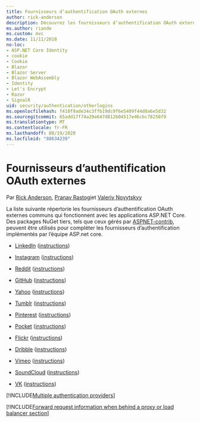 ```yaml
---
title: Fournisseurs d’authentification OAuth externes
author: rick-anderson
description: Découvrez les fournisseurs d’authentification OAuth externes qui fonctionnent avec les applications ASP.NET Core.
ms.author: riande
ms.custom: mvc
ms.date: 11/11/2018
no-loc:
- ASP.NET Core Identity
- cookie
- Cookie
- Blazor
- Blazor Server
- Blazor WebAssembly
- Identity
- Let's Encrypt
- Razor
- SignalR
uid: security/authentication/otherlogins
ms.openlocfilehash: f410f9ade34c3ffb19dc9f6e5409f44d0a6e5d32
ms.sourcegitcommit: 65add17f74a29a647d812b04517e46cbc78258f9
ms.translationtype: MT
ms.contentlocale: fr-FR
ms.lasthandoff: 08/19/2020
ms.locfileid: "88634239"
---
```

# <a name="external-oauth-authentication-providers"></a>Fournisseurs d’authentification OAuth externes

Par [Rick Anderson](https://twitter.com/RickAndMSFT), [Pranav Rastogi](https://github.com/rustd)et [Valeriy Novytskyy](https://github.com/01binary)

La liste suivante répertorie les fournisseurs d’authentification OAuth externes communs qui fonctionnent avec les applications ASP.NET Core. Des packages NuGet tiers, tels que ceux gérés par [ASPNET-contrib](https://www.nuget.org/packages?q=owners%3Aaspnet-contrib+title%3AOAuth), peuvent être utilisés pour compléter les fournisseurs d’authentification implémentés par l’équipe ASP.net core.

* [LinkedIn](https://www.linkedin.com/developer/apps) ([instructions](https://developer.linkedin.com/docs/oauth2))

* [Instagram](https://www.instagram.com/developer/register/) ([instructions](https://www.instagram.com/developer/authentication/))

* [Reddit](https://www.reddit.com/login?dest=https%3A%2F%2Fwww.reddit.com%2Fprefs%2Fapps) ([instructions](https://github.com/reddit/reddit/wiki/OAuth2-Quick-Start-Example))

* [GitHub](https://github.com/login?return_to=https%3A%2F%2Fgithub.com%2Fsettings%2Fapplications%2Fnew) ([instructions](https://developer.github.com/v3/oauth/))

* [Yahoo](https://login.yahoo.com/config/login?src=devnet&.done=http%3A%2F%2Fdeveloper.yahoo.com%2Fapps%2Fcreate%2F) ([instructions](https://developer.yahoo.com/bbauth/user.html))

* [Tumblr](https://www.tumblr.com/oauth/apps) ([instructions](https://www.tumblr.com/docs/api/v2#auth))

* [Pinterest](https://www.pinterest.com/login/?next=http%3A%2F%2Fdevsite%2Fapps%2F) ([instructions](https://developers.pinterest.com/docs/api/overview/?))

* [Pocket](https://getpocket.com/developer/apps/new) ([instructions](https://getpocket.com/developer/docs/authentication))

* [Flickr](https://www.flickr.com/services/apps/create) ([instructions](https://www.flickr.com/services/api/auth.oauth.html))

* [Dribble](https://dribbble.com/signup) ([instructions](https://developer.dribbble.com/v1/oauth/))

* [Vimeo](https://vimeo.com/join) ([instructions](https://developer.vimeo.com/api/authentication))

* [SoundCloud](https://soundcloud.com/you/apps/new) ([instructions](https://developers.soundcloud.com/blog/we-love-oauth-2))

* [VK](https://vk.com/apps?act=manage) ([instructions](https://vk.com/pages?oid=-17680044&p=Authorizing_Sites))

[!INCLUDE[Multiple authentication providers](includes/chain-auth-providers.md)]

[!INCLUDE[Forward request information when behind a proxy or load balancer section](includes/forwarded-headers-middleware.md)]
